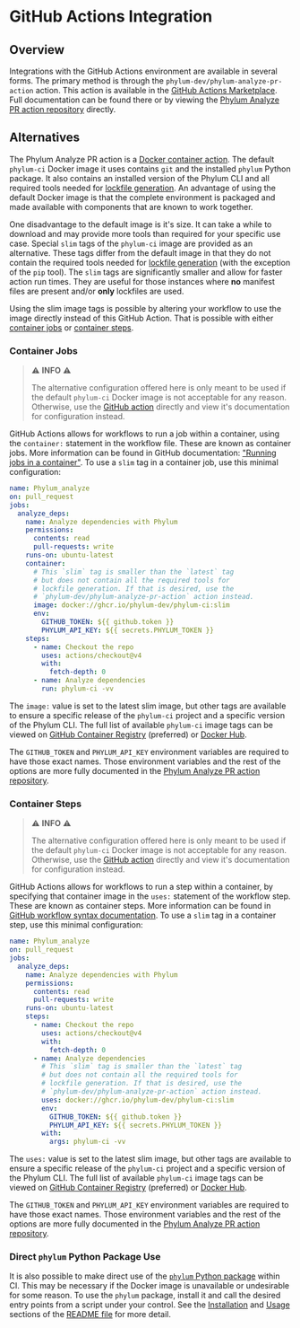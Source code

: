 # GitHub Actions Integration

## Overview

Integrations with the GitHub Actions environment are available in several forms.
The primary method is through the `phylum-dev/phylum-analyze-pr-action` action.
This action is available in the [GitHub Actions Marketplace][marketplace].
Full documentation can be found there or by viewing the [Phylum Analyze PR action repository][repo] directly.

[marketplace]: https://github.com/marketplace/actions/phylum-analyze-pr
[repo]: https://github.com/phylum-dev/phylum-analyze-pr-action

## Alternatives

The Phylum Analyze PR action is a [Docker container action][container_action]. The default `phylum-ci` Docker
image it uses contains `git` and the installed `phylum` Python package. It also contains an installed version
of the Phylum CLI and all required tools needed for [lockfile generation][lockfile_generation].
An advantage of using the default Docker image is that the complete environment is packaged and made available
with components that are known to work together.

One disadvantage to the default image is it's size. It can take a while to download and may provide more
tools than required for your specific use case. Special `slim` tags of the `phylum-ci` image are provided as
an alternative. These tags differ from the default image in that they do not contain the required tools needed
for [lockfile generation][lockfile_generation] (with the exception of the `pip` tool). The `slim` tags are
significantly smaller and allow for faster action run times. They are useful for those instances where **no**
manifest files are present and/or **only** lockfiles are used.

Using the slim image tags is possible by altering your workflow to use the image directly instead of this
GitHub Action. That is possible with either [container jobs](#container-jobs) or [container steps](#container-steps).

[container_action]: https://docs.github.com/en/actions/creating-actions/creating-a-docker-container-action
[lockfile_generation]: ../cli/lockfile_generation.md

### Container Jobs

> ⚠️ **INFO** ⚠️
>
> The alternative configuration offered here is only meant to be used if the default `phylum-ci` Docker
> image is not acceptable for any reason. Otherwise, use the [GitHub action][marketplace] directly and view it's
> documentation for configuration instead.

GitHub Actions allows for workflows to run a job within a container, using the `container:` statement in the
workflow file. These are known as container jobs. More information can be found in GitHub documentation:
["Running jobs in a container"][container_job]. To use a `slim` tag in a container job, use this minimal
configuration:

```yaml
name: Phylum_analyze
on: pull_request
jobs:
  analyze_deps:
    name: Analyze dependencies with Phylum
    permissions:
      contents: read
      pull-requests: write
    runs-on: ubuntu-latest
    container:
      # This `slim` tag is smaller than the `latest` tag
      # but does not contain all the required tools for
      # lockfile generation. If that is desired, use the
      # `phylum-dev/phylum-analyze-pr-action` action instead.
      image: docker://ghcr.io/phylum-dev/phylum-ci:slim
      env:
        GITHUB_TOKEN: ${{ github.token }}
        PHYLUM_API_KEY: ${{ secrets.PHYLUM_TOKEN }}
    steps:
      - name: Checkout the repo
        uses: actions/checkout@v4
        with:
          fetch-depth: 0
      - name: Analyze dependencies
        run: phylum-ci -vv
```

The `image:` value is set to the latest slim image, but other tags are available to ensure a specific release
of the `phylum-ci` project and a specific version of the Phylum CLI. The full list of available `phylum-ci`
image tags can be viewed on [GitHub Container Registry][ghcr_tags] (preferred) or [Docker Hub][docker_hub_tags].

The `GITHUB_TOKEN` and `PHYLUM_API_KEY` environment variables are required to have those exact names.
Those environment variables and the rest of the options are more fully documented in the
[Phylum Analyze PR action repository][repo].

[container_job]: https://docs.github.com/actions/using-jobs/running-jobs-in-a-container
[ghcr_tags]: https://github.com/phylum-dev/phylum-ci/pkgs/container/phylum-ci
[docker_hub_tags]: https://hub.docker.com/r/phylumio/phylum-ci/tags

### Container Steps

> ⚠️ **INFO** ⚠️
>
> The alternative configuration offered here is only meant to be used if the default `phylum-ci` Docker
> image is not acceptable for any reason. Otherwise, use the [GitHub action][marketplace] directly and view it's
> documentation for configuration instead.

GitHub Actions allows for workflows to run a step within a container, by specifying that container image in
the `uses:` statement of the workflow step. These are known as container steps. More information can be found
in [GitHub workflow syntax documentation][container_step]. To use a `slim` tag in a container step, use this
minimal configuration:

```yaml
name: Phylum_analyze
on: pull_request
jobs:
  analyze_deps:
    name: Analyze dependencies with Phylum
    permissions:
      contents: read
      pull-requests: write
    runs-on: ubuntu-latest
    steps:
      - name: Checkout the repo
        uses: actions/checkout@v4
        with:
          fetch-depth: 0
      - name: Analyze dependencies
        # This `slim` tag is smaller than the `latest` tag
        # but does not contain all the required tools for
        # lockfile generation. If that is desired, use the
        # `phylum-dev/phylum-analyze-pr-action` action instead.
        uses: docker://ghcr.io/phylum-dev/phylum-ci:slim
        env:
          GITHUB_TOKEN: ${{ github.token }}
          PHYLUM_API_KEY: ${{ secrets.PHYLUM_TOKEN }}
        with:
          args: phylum-ci -vv
```

The `uses:` value is set to the latest slim image, but other tags are available to ensure a specific release
of the `phylum-ci` project and a specific version of the Phylum CLI. The full list of available `phylum-ci`
image tags can be viewed on [GitHub Container Registry][ghcr_tags] (preferred) or [Docker Hub][docker_hub_tags].

The `GITHUB_TOKEN` and `PHYLUM_API_KEY` environment variables are required to have those exact names.
Those environment variables and the rest of the options are more fully documented in the
[Phylum Analyze PR action repository][repo].

[container_step]: https://docs.github.com/actions/using-workflows/workflow-syntax-for-github-actions#jobsjob_idstepsuses

### Direct `phylum` Python Package Use

It is also possible to make direct use of the [`phylum` Python package][pypi] within CI.
This may be necessary if the Docker image is unavailable or undesirable for some reason.
To use the `phylum` package, install it and call the desired entry points from a script under your control.
See the [Installation][installation] and [Usage][usage] sections of the [README file][readme] for more detail.

[pypi]: https://pypi.org/project/phylum/
[readme]: https://github.com/phylum-dev/phylum-ci/blob/main/README.md
[installation]: https://github.com/phylum-dev/phylum-ci/blob/main/README.md#installation
[usage]: https://github.com/phylum-dev/phylum-ci/blob/main/README.md#usage

